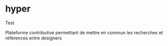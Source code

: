 hyper
=====
Test

Plateforme contributive permettant de mettre en commun les recherches et références entre designers
